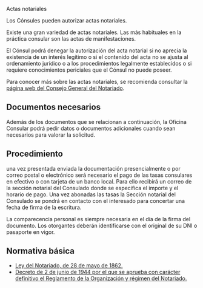  Actas notariales

  Los Cónsules pueden autorizar actas notariales.

 Existe una gran variedad de actas notariales. Las más habituales en la práctica consular son las actas de manifestaciones.

 El Cónsul podrá denegar la autorización del acta notarial si no aprecia la existencia de un interés legítimo o si el contenido del acta no se ajusta al ordenamiento jurídico o a los procedimientos legalmente establecidos o si requiere conocimientos periciales que el Cónsul no puede poseer.

  Para conocer más sobre las actas notariales, se recomienda consultar la [página web del Consejo General del Notariado](https://www.notariado.org/liferay/web/notariado/actas-acts). 

 Documentos necesarios
---------------------

 Además de los documentos que se relacionan a continuación, la Oficina Consular podrá pedir datos o documentos adicionales cuando sean necesarios para valorar la solicitud.

 Procedimiento
-------------

 una vez presentada enviada la documentación presencialmente o por correo postal o electrónico será necesario el pago de las tasas consulares en efectivo o con tarjeta de un banco local. Para ello recibirá un correo de la sección notarial del Consulado donde se especifica el importe y el horario de pago. Una vez abonadas las tasas la Sección notarial del Consulado se pondrá en contacto con el interesado para concertar una fecha de firma de la escritura.

 La comparecencia personal es siempre necesaria en el día de la firma del documento. Los otorgantes deberán identificarse con el original de su DNI o pasaporte en vigor.

 Normativa básica
----------------

 * [Ley del Notariado, de 28 de mayo de 1862.](https://www.boe.es/buscar/act.php?id=BOE-A-1862-4073)
* [Decreto de 2 de junio de 1944 por el que se aprueba con carácter definitivo el Reglamento de la Organización y régimen del Notariado.](https://www.boe.es/buscar/act.php?id=BOE-A-1944-6578)

  